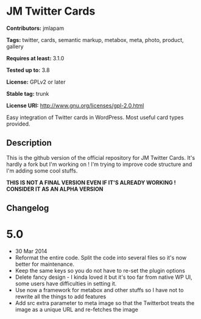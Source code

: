 # JM Twitter Cards #
**Contributors:** jmlapam
  
**Tags:** twitter, cards, semantic markup, metabox, meta, photo, product, gallery
  
**Requires at least:** 3.1.0
  
**Tested up to:** 3.8
  
**License:** GPLv2 or later
  
**Stable tag:** trunk
  
**License URI:** http://www.gnu.org/licenses/gpl-2.0.html
  

Easy integration of Twitter cards in WordPress. Most useful card types provided.

## Description ##

This is the github version of the official repository for JM Twitter Cards. It's hardly a fork but I'm working on ! I'm trying to improve code structure and I'm adding some cool stuffs.

**THIS IS NOT A FINAL VERSION EVEN IF IT'S ALREADY WORKING ! CONSIDER IT AS AN ALPHA VERSION**


## Changelog ##

# 5.0 #
* 30 Mar 2014
* Reformat the entire code. Split the code into several files so it's now better for maintenance. 
* Keep the same keys so you do not have to re-set the plugin options
* Delete fancy design - I kinda loved it but it's too far from native WP UI, some users have difficulties in setting it.
* Use now a framework for metabox and other stuffs so I have not to rewrite all the things to add features
* Add src extra parameter to meta image so that the Twitterbot treats the image as a unique URL and re-fetches the image